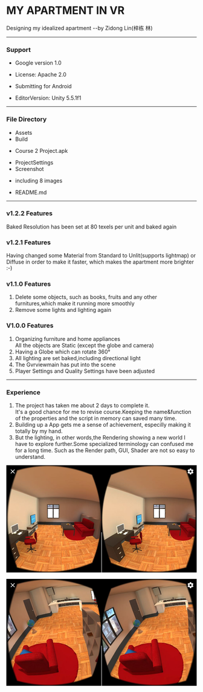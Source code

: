 # MY APARTMENT IN VR

Designing my idealized apartment
--by Zidong Lin(梓栋 林)

*****************************

### Support
* Google version 1.0
* License: Apache 2.0
* Submitting for Android

* EditorVersion: Unity 5.5.1f1


*****************************

### File Directory
* Assets
* Build
 - Course 2 Project.apk
* ProjectSettings
* Screenshot
 - including 8 images
* README.md

*****************************
### v1.2.2 Features
Baked Resolution has been set at 80 texels per unit and baked again

### v1.2.1 Features
Having changed some Material from Standard to Unlit(supports lightmap) or Diffuse in order to make it faster, which makes the apartment more brighter :-)

### v1.1.0 Features
1. Delete some objects, such as books, fruits and any other furnitures,which make it running more smoothly
2. Remove some lights and lighting again

### V1.0.0 Features
1. Organizing furniture and home appliances  
All the objects are Static (except the globe and camera)
2. Having a Globe which can rotate 360°
3. All lighting are set baked,including directional light
4. The Gvrviewmain has put into the scene
5. Player Settings and Quality Settings have been adjusted

*****************************
### Experience
1. The project has taken me about 2 days to complete it.  
It's a good chance for me to revise course.Keeping the name&function of the properties and the script in memory can saved many time.
2. Building up a App gets me a sense of achievement, especilly making it totally by my hand.
3. But the lighting, in other words,the Rendering showing a new world I have to explore further.Some specialized terminology can confused me for a long time. Such as the Render path, GUI, Shader are not so easy to understand.

![](./Screenshot_01.jpg)

![](./Screenshot_02.jpg)
